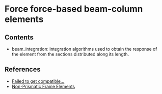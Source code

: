 # Force force-based beam-column elements

## Contents

- beam_integration: integration algorithms used to obtain the response of the element from the sections distributed along its length.

## References

- [Failed to get compatible...](https://portwooddigital.com/2021/10/10/failed-to-get-compatible/)
- [Non-Prismatic Frame Elements](https://portwooddigital.com/2021/10/17/non-prismatic-frame-elements/)
